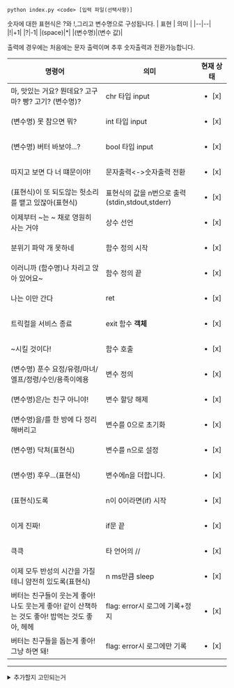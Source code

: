 `python index.py <code> [입력 파일(선택사항)]`

숫자에 대한 표현식은 ?와 !,그리고 변수명으로 구성됩니다.
| 표현 | 의미 |
|--|--|
|!|+1|
|?|-1|
|(space)|*|
|(변수명)|(변수 값)|

출력에 경우에는 처음에는 문자 출력이며 추후 숫자출력과 전환가능합니다.

| 명령어                                                                                         | 의미                                            | 현재 상태              |
| ---------------------------------------------------------------------------------------------- | ----------------------------------------------- | ---------------------- |
| 마, 맛있는 거요? 뭔데요? 고구마? 빵? 고기? (변수명)?                                           | chr 타입 input                                  | <ul><li>[x] </li></ul> |
| (변수명) 못 참으면 뭐?                                                                         | int 타입 input                                  | <ul><li>[x] </li></ul> |
| (변수명) 버터 바보야...?                                                                       | bool 타입 input                                 | <ul><li>[x] </li></ul> |
| 따지고 보면 다 너 떄문이야!                                                                    | 문자출력<->숫자출력 전환                        | <ul><li>[x] </li></ul> |
| (표현식)이 또 되도않는 헛소리를 뱉고 있잖아(표현식)                                            | 표현식의 값을 n번으로 출력(stdin,stdout,stderr) | <ul><li>[x] </li></ul> |
| 이제부터 ~는 ~ 채로 영원히 사는 거야                                                           | 상수 선언                                       | <ul><li>[x] </li></ul> |
| 분위기 파악 개 못하네                                                                          | 함수 정의 시작                                  | <ul><li>[x] </li></ul> |
| 이러니까 (함수명)나 차리고 앉아 있어요~                                                        | 함수 정의 끝                                    | <ul><li>[x] </li></ul> |
| 나는 이만 간다                                                                                 | ret                                             | <ul><li>[x] </li></ul> |
| 트릭컬을 서비스 종료                                                                           | exit 함수 **객체**                              | <ul><li>[x] </li></ul> |
| ~시킬 것이다!                                                                                  | 함수 호출                                       | <ul><li>[x] </li></ul> |
| (변수명) 푼수 요정/유령/마녀/엘프/정령/수인/용족이에용                                         | 변수 정의                                       | <ul><li>[x] </li></ul> |
| (변수명)은/는 친구 아니야!                                                                     | 변수 할당 해제                                  | <ul><li>[x] </li></ul> |
| (변수명)을/를 한 방에 다 정리해버리고                                                          | 변수를 0으로 초기화                             | <ul><li>[x] </li></ul> |
| (변수명) 닥쳐(표현식)                                                                          | 변수를 n으로 설정                               | <ul><li>[x] </li></ul> |
| (변수명) 후우...(표현식)                                                                       | 변수에n을 더합니다.                             | <ul><li>[x] </li></ul> |
| (표현식)도록                                                                                   | n이 0이라면(if) 시작                            | <ul><li>[x] </li></ul> |
| 이게 진짜!                                                                                     | if문 끝                                         | <ul><li>[x] </li></ul> |
| 큭큭                                                                                           | 타 언어의 //                                    | <ul><li>[x] </li></ul> |
| 이제 모두 반성의 시간을 가질테니 얌전히 있도록(표현식)                                         | n ms만큼 sleep                                  | <ul><li>[x] </li></ul> |
| 버터는 친구들이 웃는게 좋아! 나도 웃는게 좋아! 같이 산책하는 것도 좋아! 밥먹는 것도 좋아, 헤헤 | flag: error시 로그에 기록+정지                  | <ul><li>[x] </li></ul> |
| 버터는 친구들을 돕는게 좋아! 그냥 하면 돼!                                                     | flag: error시 로그에만 기록                     | <ul><li>[x] </li></ul> |

---

<details>
<summary>추가할지 고민되는거</summary>

바보 바부 하지마요!

야, 나와

나오라고..

아~ 여기 다 모여있었네.

여기 있는 나약한 녀석들

버터는 엘리아스 최강자가 될 거야.

버터! 두 번쨰 섭종은 진짜 위험하다고!

씨끄러워! 맞아야 정신을 차리겠어?

(표현식)번 남았다

감히 이 버터님을 ~겠다?

~면서 말이지-> ~~비동기?~~

으윽... 머리가...

</details>
